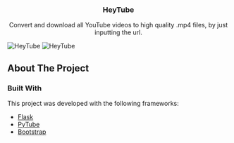 
  <h3 align="center">HeyTube</h3>

  <p align="center">
    Convert and download all YouTube videos to high quality .mp4 files, by just inputting the url.
    <br />
  </p>
<p><img src="https://user-images.githubusercontent.com/74665047/208779654-52ed6b05-52e6-4091-b9c3-9b57dbcd76cf.png" alt="HeyTube"/>
<img src="https://user-images.githubusercontent.com/74665047/208779819-78b3aac3-8500-4357-8bfa-be33f489081d.png" alt="HeyTube"/></p>


<!-- ABOUT THE PROJECT -->
## About The Project

### Built With

This project was developed with the following frameworks:

* [Flask](https://flask.palletsprojects.com/en/2.0.x/)
* [PyTube](https://github.com/pytube/pytube)
* [Bootstrap](https://getbootstrap.com)




